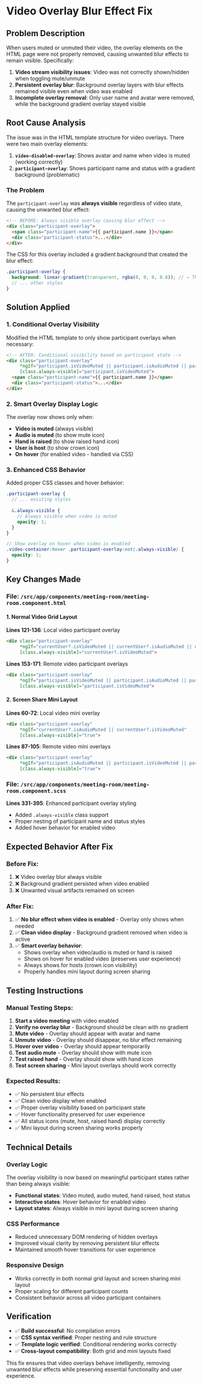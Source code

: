 # Video Overlay Blur Effect Fix

## Problem Description
When users muted or unmuted their video, the overlay elements on the HTML page were not properly removed, causing unwanted blur effects to remain visible. Specifically:

1. **Video stream visibility issues**: Video was not correctly shown/hidden when toggling mute/unmute
2. **Persistent overlay blur**: Background overlay layers with blur effects remained visible even when video was enabled
3. **Incomplete overlay removal**: Only user name and avatar were removed, while the background gradient overlay stayed visible

## Root Cause Analysis

The issue was in the HTML template structure for video overlays. There were two main overlay elements:

1. **`video-disabled-overlay`**: Shows avatar and name when video is muted (working correctly)
2. **`participant-overlay`**: Shows participant name and status with a gradient background (problematic)

### The Problem
The `participant-overlay` was **always visible** regardless of video state, causing the unwanted blur effect:

```html
<!-- BEFORE: Always visible overlay causing blur effect -->
<div class="participant-overlay">
  <span class="participant-name">{{ participant.name }}</span>
  <div class="participant-status">...</div>
</div>
```

The CSS for this overlay included a gradient background that created the blur effect:
```scss
.participant-overlay {
  background: linear-gradient(transparent, rgba(0, 0, 0, 0.8)); // ← This caused the blur
  // ... other styles
}
```

## Solution Applied

### 1. Conditional Overlay Visibility
Modified the HTML template to only show participant overlays when necessary:

```html
<!-- AFTER: Conditional visibility based on participant state -->
<div class="participant-overlay" 
     *ngIf="participant.isVideoMuted || participant.isAudioMuted || participant.hasRaisedHand || participant.isHost"
     [class.always-visible]="participant.isVideoMuted">
  <span class="participant-name">{{ participant.name }}</span>
  <div class="participant-status">...</div>
</div>
```

### 2. Smart Overlay Display Logic
The overlay now shows only when:
- **Video is muted** (always visible)
- **Audio is muted** (to show mute icon)
- **Hand is raised** (to show raised hand icon)
- **User is host** (to show crown icon)
- **On hover** (for enabled video - handled via CSS)

### 3. Enhanced CSS Behavior
Added proper CSS classes and hover behavior:

```scss
.participant-overlay {
  // ... existing styles
  
  &.always-visible {
    // Always visible when video is muted
    opacity: 1;
  }
}

// Show overlay on hover when video is enabled
.video-container:hover .participant-overlay:not(.always-visible) {
  opacity: 1;
}
```

## Key Changes Made

### File: `/src/app/components/meeting-room/meeting-room.component.html`

#### 1. Normal Video Grid Layout
**Lines 121-136**: Local video participant overlay
```html
<div class="participant-overlay" 
     *ngIf="currentUser?.isVideoMuted || currentUser?.isAudioMuted || currentUser?.hasRaisedHand"
     [class.always-visible]="currentUser?.isVideoMuted">
```

**Lines 153-171**: Remote video participant overlays
```html
<div class="participant-overlay" 
     *ngIf="participant.isVideoMuted || participant.isAudioMuted || participant.hasRaisedHand || participant.isHost"
     [class.always-visible]="participant.isVideoMuted">
```

#### 2. Screen Share Mini Layout
**Lines 60-72**: Local video mini overlay
```html
<div class="participant-overlay" 
     *ngIf="currentUser?.isAudioMuted || currentUser?.isVideoMuted"
     [class.always-visible]="true">
```

**Lines 87-105**: Remote video mini overlays
```html
<div class="participant-overlay" 
     *ngIf="participant.isAudioMuted || participant.isVideoMuted || participant.isHost || participant.hasRaisedHand"
     [class.always-visible]="true">
```

### File: `/src/app/components/meeting-room/meeting-room.component.scss`

**Lines 331-395**: Enhanced participant overlay styling
- Added `.always-visible` class support
- Proper nesting of participant name and status styles
- Added hover behavior for enabled video

## Expected Behavior After Fix

### Before Fix:
1. ❌ Video overlay blur always visible
2. ❌ Background gradient persisted when video enabled
3. ❌ Unwanted visual artifacts remained on screen

### After Fix:
1. ✅ **No blur effect when video is enabled** - Overlay only shows when needed
2. ✅ **Clean video display** - Background gradient removed when video is active
3. ✅ **Smart overlay behavior**:
   - Shows overlay when video/audio is muted or hand is raised
   - Shows on hover for enabled video (preserves user experience)
   - Always shows for hosts (crown icon visibility)
   - Properly handles mini layout during screen sharing

## Testing Instructions

### Manual Testing Steps:
1. **Start a video meeting** with video enabled
2. **Verify no overlay blur** - Background should be clean with no gradient
3. **Mute video** - Overlay should appear with avatar and name
4. **Unmute video** - Overlay should disappear, no blur effect remaining
5. **Hover over video** - Overlay should appear temporarily
6. **Test audio mute** - Overlay should show with mute icon
7. **Test raised hand** - Overlay should show with hand icon
8. **Test screen sharing** - Mini layout overlays should work correctly

### Expected Results:
- ✅ No persistent blur effects
- ✅ Clean video display when enabled
- ✅ Proper overlay visibility based on participant state
- ✅ Hover functionality preserved for user experience
- ✅ All status icons (mute, host, raised hand) display correctly
- ✅ Mini layout during screen sharing works properly

## Technical Details

### Overlay Logic
The overlay visibility is now based on meaningful participant states rather than being always visible:
- **Functional states**: Video muted, audio muted, hand raised, host status
- **Interactive states**: Hover behavior for enabled video
- **Layout states**: Always visible in mini layout during screen sharing

### CSS Performance
- Reduced unnecessary DOM rendering of hidden overlays
- Improved visual clarity by removing persistent blur effects
- Maintained smooth hover transitions for user experience

### Responsive Design
- Works correctly in both normal grid layout and screen sharing mini layout
- Proper scaling for different participant counts
- Consistent behavior across all video participant containers

## Verification
- ✅ **Build successful**: No compilation errors
- ✅ **CSS syntax verified**: Proper nesting and rule structure
- ✅ **Template logic verified**: Conditional rendering works correctly
- ✅ **Cross-layout compatibility**: Both grid and mini layouts fixed

This fix ensures that video overlays behave intelligently, removing unwanted blur effects while preserving essential functionality and user experience.